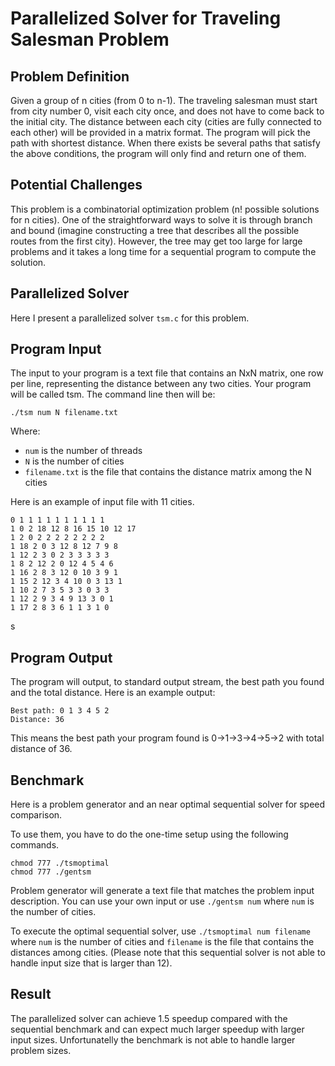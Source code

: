 # Parallelized Solver for Traveling Salesman Problem

## Problem Definition
Given a group of n cities (from 0 to n-1). The traveling salesman must start from city number 0, visit each city once, and does not have to come back to the initial city. The distance between each city (cities are fully connected to each other) will be provided in a matrix format. The program will pick the path with shortest distance. When there exists be several paths that satisfy the above conditions, the program will only find and return one of them.

## Potential Challenges
This problem is a combinatorial optimization problem (n! possible solutions for n cities). One of the straightforward ways to solve it is through branch and bound (imagine constructing a tree that describes all the possible routes from the first city). However, the tree may get too large for large problems and it takes a long time for a sequential program to compute the solution.

## Parallelized Solver
Here I present a parallelized solver `tsm.c` for this problem.


## Program Input
The input to your program is a text file that contains an NxN matrix, one row per line, representing the distance between any two cities. Your program will be called tsm. The command line then will be:

```
./tsm num N filename.txt
```
Where:
* `num` is the number of threads
* `N` is the number of cities
* `filename.txt` is the file that contains the distance matrix among the N cities

Here is an example of input file with 11 cities.
```
0 1 1 1 1 1 1 1 1 1 1
1 0 2 18 12 8 16 15 10 12 17
1 2 0 2 2 2 2 2 2 2 2
1 18 2 0 3 12 8 12 7 9 8
1 12 2 3 0 2 3 3 3 3 3
1 8 2 12 2 0 12 4 5 4 6
1 16 2 8 3 12 0 10 3 9 1
1 15 2 12 3 4 10 0 3 13 1
1 10 2 7 3 5 3 3 0 3 3
1 12 2 9 3 4 9 13 3 0 1
1 17 2 8 3 6 1 1 3 1 0
```
s

## Program Output
The program will output, to standard output stream, the best path you found and the total distance. Here is an example output:
```
Best path: 0 1 3 4 5 2
Distance: 36
```
This means the best path your program found is 0->1->3->4->5->2 with total distance of 36.


## Benchmark
Here is a problem generator and an near optimal sequential solver for speed comparison.

To use them, you have to do the one-time setup using the following commands.
```
chmod 777 ./tsmoptimal
chmod 777 ./gentsm
``` 

Problem generator will generate a text file that matches the problem input description. You can use your own input or use `./gentsm num` where `num` is the number of cities.

To execute the optimal sequential solver, use `./tsmoptimal num filename` where `num` is the number of cities and `filename` is the file that contains the distances among cities. (Please note that this sequential solver is not able to handle input size that is larger than 12).

## Result
The parallelized solver can achieve 1.5 speedup compared with the sequential benchmark and can expect much larger speedup with larger input sizes. Unfortunatelly the benchmark is not able to handle larger problem sizes.

